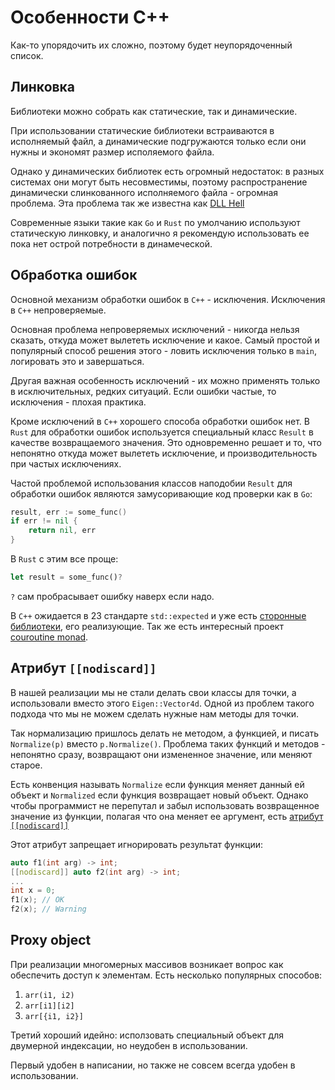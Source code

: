 # Особенности C++
Как-то упорядочить их сложно, поэтому будет неупорядоченный список.

## Линковка
Библиотеки можно собрать как статические, так и динамические.

При использовании статические библиотеки встраиваются в исполняемый файл, а динамические подгружаются только если они нужны и экономят размер исполяемого файла.

Однако у динамических библиотек есть огромный недостаток: в разных системах они могут быть несовместимы, поэтому распространение динамически слинкованного исполняемого файла - огромная проблема. Эта проблема так же известна как [DLL Hell](https://ru.wikipedia.org/wiki/DLL_hell)

Современные языки такие как `Go` и `Rust` по умолчанию используют статическую линковку, и аналогично я рекомендую использовать ее пока нет острой потребности в динамеческой.

## Обработка ошибок
Основной механизм обработки ошибок в `C++` - исключения. Исключения в `C++` непроверяемые.

Основная проблема непроверяемых исключений - никогда нельзя сказать, откуда может вылететь исключение и какое. Самый простой и популярный способ решения этого - ловить исключения только в `main`, логировать это и завершаться.

Другая важная особенность исключений - их можно применять только в исключительных, редких ситуаций. Если ошибки частые, то исключения - плохая практика.

Кроме исключений в `C++` хорошего способа обработки ошибок нет. В `Rust` для обработки ошибок используется специальный класс `Result` в качестве возвращаемого значения. Это одновременно решает и то, что непонятно откуда может вылететь исключение, и производительность при частых исключениях.

Частой проблемой использования классов наподобии `Result` для обработки ошибок являются замусоривающие код проверки как в `Go`:
```go
result, err := some_func()
if err != nil {
    return nil, err
}
```
В `Rust` с этим все проще:
```rust
let result = some_func()?
```
`?` сам пробрасывает ошибку наверх если надо.

В `C++` ожидается в 23 стандарте `std::expected` и уже есть [сторонные библиотеки](https://github.com/TartanLlama/expected), его реализующие. Так же есть интересный проект [couroutine monad](https://github.com/toby-allsopp/coroutine_monad).

## Атрибут `[[nodiscard]]`
В нашей реализации мы не стали делать свои классы для точки, а использовали вместо этого `Eigen::Vector4d`. Одной из проблем такого подхода что мы не можем сделать нужные нам методы для точки.

Так нормализацию пришлось делать не методом, а функцией, и писать `Normalize(p)` вместо `p.Normalize()`. Проблема таких функций и методов - непонятно сразу, возвращают они измененное значение, или меняют старое.

Есть конвенция называть `Normalize` если функция меняет данный ей объект и `Normalized` если функция возвращает новый объект. Однако чтобы программист не перепутал и забыл использовать возвращенное значение из функции, полагая что она меняет ее аргумент, есть [атрибут `[[nodiscard]]`](https://en.cppreference.com/w/cpp/language/attributes/nodiscard)

Этот атрибут запрещает игнорировать результат функции:
```cpp
auto f1(int arg) -> int;
[[nodiscard]] auto f2(int arg) -> int;
...
int x = 0;
f1(x); // OK
f2(x); // Warning
```

## Proxy object
При реализации многомерных массивов возникает вопрос как обеспечить доступ к элементам. Есть несколько популярных способов:

1. `arr(i1, i2)`
2. `arr[i1][i2]`
3. `arr[{i1, i2}]`

Третий хороший идейно: исползовать специальный объект для двумерной индексации, но неудобен в использовании.

Первый удобен в написании, но также не совсем всегда удобен в использовании.